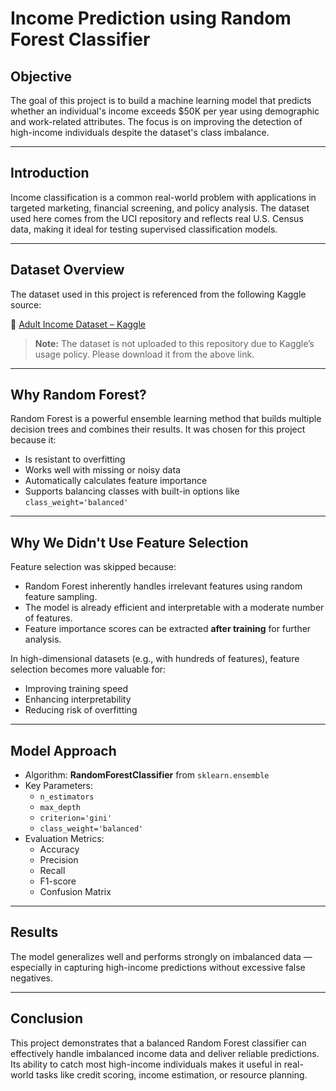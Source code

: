 #  Income Prediction using Random Forest Classifier

##  Objective
The goal of this project is to build a machine learning model that predicts whether an individual's income exceeds \$50K per year using demographic and work-related attributes. The focus is on improving the detection of high-income individuals despite the dataset's class imbalance.

---

##  Introduction
Income classification is a common real-world problem with applications in targeted marketing, financial screening, and policy analysis. The dataset used here comes from the UCI repository and reflects real U.S. Census data, making it ideal for testing supervised classification models.

---

##  Dataset Overview

The dataset used in this project is referenced from the following Kaggle source:

🔗 [Adult Income Dataset – Kaggle](https://www.kaggle.com/code/prashant111/random-forest-classifier-feature-importance/input)

> **Note:** The dataset is not uploaded to this repository due to Kaggle’s usage policy. Please download it from the above link.

---

##  Why Random Forest?
Random Forest is a powerful ensemble learning method that builds multiple decision trees and combines their results. It was chosen for this project because it:
- Is resistant to overfitting
- Works well with missing or noisy data
- Automatically calculates feature importance
- Supports balancing classes with built-in options like `class_weight='balanced'`

---

##  Why We Didn't Use Feature Selection
Feature selection was skipped because:
- Random Forest inherently handles irrelevant features using random feature sampling.
- The model is already efficient and interpretable with a moderate number of features.
- Feature importance scores can be extracted **after training** for further analysis.

 In high-dimensional datasets (e.g., with hundreds of features), feature selection becomes more valuable for:
- Improving training speed
- Enhancing interpretability
- Reducing risk of overfitting

---

## Model Approach
- Algorithm: **RandomForestClassifier** from `sklearn.ensemble`
- Key Parameters:
  - `n_estimators`
  - `max_depth`
  - `criterion='gini'`
  - `class_weight='balanced'`
- Evaluation Metrics:
  - Accuracy
  - Precision
  - Recall
  - F1-score
  - Confusion Matrix

---

##  Results

The model generalizes well and performs strongly on imbalanced data — especially in capturing high-income predictions without excessive false negatives.

---

##  Conclusion
This project demonstrates that a balanced Random Forest classifier can effectively handle imbalanced income data and deliver reliable predictions. Its ability to catch most high-income individuals makes it useful in real-world tasks like credit scoring, income estimation, or resource planning.


